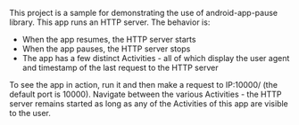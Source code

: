 This project is a sample for demonstrating the use of android-app-pause library. This app runs an HTTP server. The behavior is:

  - When the app resumes, the HTTP server starts
  - When the app pauses, the HTTP server stops
  - The app has a few distinct Activities - all of which display the user agent and timestamp of the last request to the HTTP server

To see the app in action, run it and then make a request to IP:10000/ (the default port is 10000). Navigate between the various Activities - the HTTP server remains started as long as any of the Activities of this app are visible to the user.
